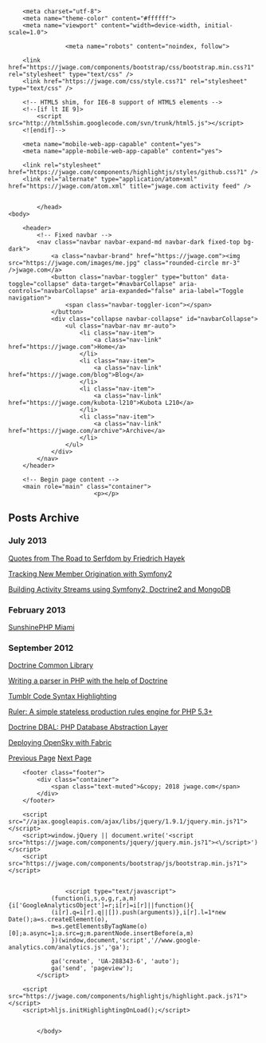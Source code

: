 <!DOCTYPE html>
<html>
    <head>
        <title>Posts Archive &mdash; jwage.com &mdash; I am Jonathan H. Wage</title>

        <meta charset="utf-8">
        <meta name="theme-color" content="#ffffff">
        <meta name="viewport" content="width=device-width, initial-scale=1.0">

                    <meta name="robots" content="noindex, follow">
        
        <link href="https://jwage.com/components/bootstrap/css/bootstrap.min.css?1" rel="stylesheet" type="text/css" />
        <link href="https://jwage.com/css/style.css?1" rel="stylesheet" type="text/css" />

        <!-- HTML5 shim, for IE6-8 support of HTML5 elements -->
        <!--[if lt IE 9]>
            <script src="http://html5shim.googlecode.com/svn/trunk/html5.js"></script>
        <![endif]-->

        <meta name="mobile-web-app-capable" content="yes">
        <meta name="apple-mobile-web-app-capable" content="yes">

        <link rel="stylesheet" href="https://jwage.com/components/highlightjs/styles/github.css?1" />
        <link rel="alternate" type="application/atom+xml" href="https://jwage.com/atom.xml" title="jwage.com activity feed" />

        
            </head>
    <body>

        <header>
            <!-- Fixed navbar -->
            <nav class="navbar navbar-expand-md navbar-dark fixed-top bg-dark">
                <a class="navbar-brand" href="https://jwage.com"><img src="https://jwage.com/images/me.jpg" class="rounded-circle mr-3" />jwage.com</a>
                <button class="navbar-toggler" type="button" data-toggle="collapse" data-target="#navbarCollapse" aria-controls="navbarCollapse" aria-expanded="false" aria-label="Toggle navigation">
                    <span class="navbar-toggler-icon"></span>
                </button>
                <div class="collapse navbar-collapse" id="navbarCollapse">
                    <ul class="navbar-nav mr-auto">
                        <li class="nav-item">
                            <a class="nav-link" href="https://jwage.com">Home</a>
                        </li>
                        <li class="nav-item">
                            <a class="nav-link" href="https://jwage.com/blog">Blog</a>
                        </li>
                        <li class="nav-item">
                            <a class="nav-link" href="https://jwage.com/kubota-l210">Kubota L210</a>
                        </li>
                        <li class="nav-item">
                            <a class="nav-link" href="https://jwage.com/archive">Archive</a>
                        </li>
                    </ul>
                </div>
            </nav>
        </header>

        <!-- Begin page content -->
        <main role="main" class="container">
                            <p></p>

<h2>Posts Archive</h2>

<p>      </p>

<h3>July 2013</h3>

<p></p>

<div>
    <a href="https://jwage.com/post/2013/07/13/quotes-from-the-road-to-serfdom-by-friedrich-hayek">Quotes from The Road to Serfdom by Friedrich Hayek</a>
  </div>

<p></p>

<div>
    <a href="https://jwage.com/post/2013/07/08/tracking-new-member-origination-with-symfony2">Tracking New Member Origination with Symfony2</a>
  </div>

<p></p>

<div>
    <a href="https://jwage.com/post/2013/07/02/building-activity-streams">Building Activity Streams using Symfony2, Doctrine2 and MongoDB</a>
  </div>

<p>  </p>

<h3>February 2013</h3>

<p></p>

<div>
    <a href="https://jwage.com/post/2013/02/11/sunshinephp-miami">SunshinePHP Miami</a>
  </div>

<p>      </p>

<h3>September 2012</h3>

<p></p>

<div>
    <a href="https://jwage.com/post/2012/09/24/doctrine-common-library">Doctrine Common Library</a>
  </div>

<p></p>

<div>
    <a href="https://jwage.com/post/2012/09/15/writing-a-parser-in-php-with-the-help-of-doctrine">Writing a parser in PHP with the help of Doctrine</a>
  </div>

<p></p>

<div>
    <a href="https://jwage.com/post/2012/09/10/tumblr-code-syntax-highlighting">Tumblr Code Syntax Highlighting</a>
  </div>

<p></p>

<div>
    <a href="https://jwage.com/post/2012/09/10/ruler-a-simple-stateless-production-rules-engine">Ruler: A simple stateless production rules engine for PHP 5.3+</a>
  </div>

<p></p>

<div>
    <a href="https://jwage.com/post/2012/09/07/doctrine-dbal-php-database-abstraction-layer">Doctrine DBAL: PHP Database Abstraction Layer</a>
  </div>

<p></p>

<div>
    <a href="https://jwage.com/post/2012/09/07/deploying-opensky-with-fabric">Deploying OpenSky with Fabric</a>
  </div>

<p></p>

<div>
    <nav class="article clearfix">
        <a class="previous" href="https://jwage.com/archive" title="Previous Page"><span class="title">Previous Page</span></a>
            <a class="next" href="https://jwage.com/archive/page/3.md" title="Next Page"><span class="title">Next Page</span></a>
        </nav>
</div>
                    </main>

        <footer class="footer">
            <div class="container">
                <span class="text-muted">&copy; 2018 jwage.com</span>
            </div>
        </footer>

        <script src="//ajax.googleapis.com/ajax/libs/jquery/1.9.1/jquery.min.js?1"></script>
        <script>window.jQuery || document.write('<script src="https://jwage.com/components/jquery/jquery.min.js?1"><\/script>')</script>
        <script src="https://jwage.com/components/bootstrap/js/bootstrap.min.js?1"></script>

        
                    <script type="text/javascript">
                (function(i,s,o,g,r,a,m){i['GoogleAnalyticsObject']=r;i[r]=i[r]||function(){
                (i[r].q=i[r].q||[]).push(arguments)},i[r].l=1*new Date();a=s.createElement(o),
                m=s.getElementsByTagName(o)[0];a.async=1;a.src=g;m.parentNode.insertBefore(a,m)
                })(window,document,'script','//www.google-analytics.com/analytics.js','ga');

                ga('create', 'UA-288343-6', 'auto');
                ga('send', 'pageview');
            </script>
        
        <script src="https://jwage.com/components/highlightjs/highlight.pack.js?1"></script>
        <script>hljs.initHighlightingOnLoad();</script>

        
            </body>
</html>
